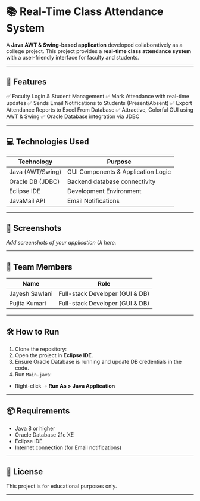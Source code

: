 # 📚 Real-Time Class Attendance System

A **Java AWT & Swing-based application** developed collaboratively as a college project. This project provides a **real-time class attendance system** with a user-friendly interface for faculty and students.

---

## 🚀 Features
✅ Faculty Login & Student Management
✅ Mark Attendance with real-time updates
✅ Sends Email Notifications to Students (Present/Absent)
✅ Export Attendance Reports to Excel From Database
✅ Attractive, Colorful GUI using AWT & Swing
✅ Oracle Database integration via JDBC

---

## 💻 Technologies Used
| Technology      | Purpose                               |
|-----------------|---------------------------------------|
| Java (AWT/Swing)| GUI Components & Application Logic    |
| Oracle DB (JDBC)| Backend database connectivity         |
| Eclipse IDE      | Development Environment               |
| JavaMail API     | Email Notifications                  |

---

## 📸 Screenshots
_Add screenshots of your application UI here._

---

## 👥 Team Members
| Name            | Role                          |
|-----------------|---------------------------------|
| Jayesh Sawlani  | Full-stack Developer (GUI & DB)|
| Pujita Kumari   | Full-stack Developer (GUI & DB)|


---

## 🛠️ How to Run
1. Clone the repository:
2. Open the project in **Eclipse IDE**.
3. Ensure Oracle Database is running and update DB credentials in the code.
4. Run `Main.java`:
- Right-click ➝ **Run As > Java Application**

---

## 📦 Requirements
- Java 8 or higher
- Oracle Database 21c XE
- Eclipse IDE
- Internet connection (for Email notifications)

---

## 📖 License
This project is for educational purposes only.

---

